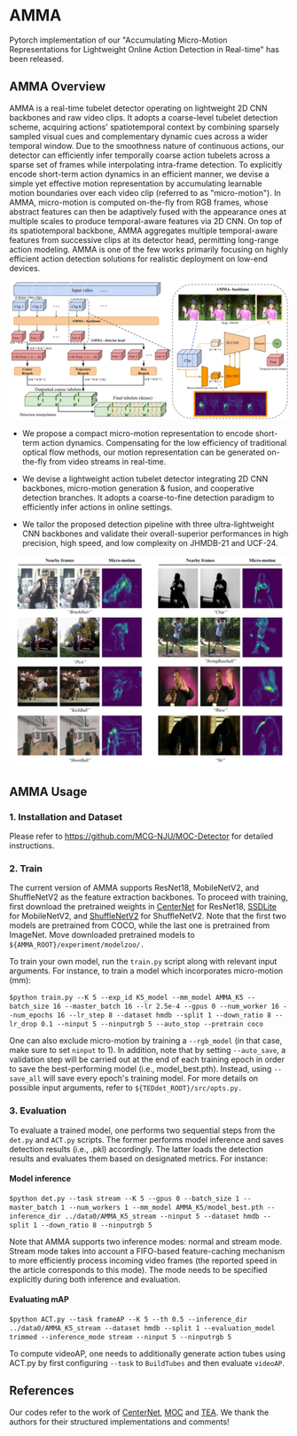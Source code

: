 # AMMA
Pytorch implementation of our "Accumulating Micro-Motion Representations for Lightweight Online Action Detection in Real-time" has been released.

## AMMA Overview
AMMA is a real-time tubelet detector operating on lightweight 2D CNN backbones and raw video clips. It adopts a coarse-level tubelet detection scheme, acquiring actions' spatiotemporal context by combining sparsely sampled visual cues and complementary dynamic cues across a wider temporal window. Due to the smoothness nature of continuous actions, our detector can efficiently infer temporally coarse action tubelets across a sparse set of frames while interpolating intra-frame detection. To explicitly encode short-term action dynamics in an efficient manner, we devise a simple yet effective motion representation by accumulating learnable motion boundaries over each video clip (referred to as "micro-motion"). In AMMA, micro-motion is computed on-the-fly from RGB frames, whose abstract features can then be adaptively fused with the appearance ones at multiple scales to produce temporal-aware features via 2D CNN. On top of its spatiotemporal backbone, AMMA aggregates multiple temporal-aware features from successive clips at its detector head, permitting long-range action modeling. AMMA is one of the few works primarily focusing on highly efficient action detection solutions for realistic deployment on low-end devices.

![alt text](https://github.com/alphadadajuju/AMMA/blob/master/images/pipeline.jpg)

* We propose a compact micro-motion representation to encode short-term action dynamics. Compensating for the low efficiency of traditional optical flow methods, our motion representation can be generated on-the-fly from video streams in real-time.

* We devise a lightweight action tubelet detector integrating 2D CNN backbones, micro-motion generation \& fusion, and cooperative detection branches. It adopts a coarse-to-fine detection paradigm to efficiently infer actions in online settings.

* We tailor the proposed detection pipeline with three ultra-lightweight CNN backbones and validate their overall-superior performances in high precision, high speed, and low complexity on JHMDB-21 and UCF-24. 

![alt text](https://github.com/alphadadajuju/AMMA/blob/master/images/micro_motion_examples.jpg)

## AMMA Usage
### 1. Installation and Dataset
Please refer to https://github.com/MCG-NJU/MOC-Detector for detailed instructions.

### 2. Train
The current version of AMMA supports ResNet18, MobileNetV2, and ShuffleNetV2 as the feature extraction backbones. To proceed with training, first download the pretrained weights in [CenterNet](https://drive.google.com/drive/folders/1r2uYo-4hL6oOzRARFsYIn5Pu2Lv7VS6m) for ResNet18, [SSDLite](https://github.com/Andrew-Qibin/ssdlite-pytorch-mobilenext) for MobileNetV2, and [ShuffleNetV2](https://github.com/ericsun99/Shufflenet-v2-Pytorch) for ShuffleNetV2. Note that the first two models are pretrained from COCO, while the last one is pretrained from ImageNet. Move downloaded pretrained models to ```${AMMA_ROOT}/experiment/modelzoo/.```

To train your own model, run the ```train.py``` script along with relevant input arguments. For instance, to train a model which incorporates micro-motion (mm):

```
$python train.py --K 5 --exp_id K5_model --mm_model AMMA_K5 --batch_size 16 --master_batch 16 --lr 2.5e-4 --gpus 0 --num_worker 16 --num_epochs 16 --lr_step 8 --dataset hmdb --split 1 --down_ratio 8 --lr_drop 0.1 --ninput 5 --ninputrgb 5 --auto_stop --pretrain coco 
```
One can also exclude micro-motion by training a ```--rgb_model``` (in that case, make sure to set ```ninput``` to 1). In addition, note that by setting ```--auto_save```, a validation step will be carried out at the end of each training epoch in order to save the best-performing model (i.e., model_best.pth). Instead, using ```--save_all``` will save every epoch's training model. For more details on possible input arguments, refer to ```${TEDdet_ROOT}/src/opts.py.```

### 3. Evaluation
To evaluate a trained model, one performs two sequential steps from the ```det.py``` and ```ACT.py``` scripts. The former performs model inference and saves detection results (i.e., .pkl) accordingly. The latter loads the detection results and evaluates them based on designated metrics. For instance:

#### Model inference 
```
$python det.py --task stream --K 5 --gpus 0 --batch_size 1 --master_batch 1 --num_workers 1 --mm_model AMMA_K5/model_best.pth --inference_dir ../data0/AMMA_K5_stream --ninput 5 --dataset hmdb --split 1 --down_ratio 8 --ninputrgb 5 
```

Note that AMMA supports two inference modes: normal and stream mode. Stream mode takes into account a FIFO-based feature-caching mechanism to more efficiently process incoming video frames (the reported speed in the article corresponds to this mode). The mode needs to be specified explicitly during both inference and evaluation.

#### Evaluating mAP

```
$python ACT.py --task frameAP --K 5 --th 0.5 --inference_dir ../data0/AMMA_K5_stream --dataset hmdb --split 1 --evaluation_model trimmed --inference_mode stream --ninput 5 --ninputrgb 5
```
To compute videoAP, one needs to additionally generate action tubes using ACT.py by first configuring ```--task``` to ```BuildTubes``` and then evaluate ```videoAP```.

## References
Our codes refer to the work of [CenterNet](https://github.com/xingyizhou/CenterNet), [MOC](https://github.com/MCG-NJU/MOC-Detector) and [TEA](https://github.com/Phoenix1327/tea-action-recognition). We thank the authors for their structured implementations and comments!
